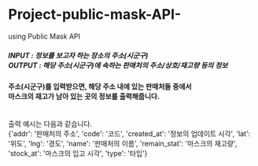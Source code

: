 # Project-public-mask-API-
using Public Mask API

<h5>INPUT : 정보를 보고자 하는 장소의 주소(시군구)<br>
OUTPUT : 해당 주소(시군구)에 속하는 판매처의 주소/상호/재고량 등의 정보<br></h5>

<h4>주소(시군구)를 입력받으면, 해당 주소 내에 있는 판매처들 중에서<br>
마스크의 재고가 남아 있는 곳의 정보를 출력해줍니다.<br><br></h4>

출력 예시는 다음과 같습니다.<br>
{'addr': '판매처의 주소', 'code': '코드', 'created_at': '정보의 업데이트 시각', 'lat': '위도', 'lng': '경도', 'name': '판매처의 이름', 'remain_stat': '마스크의 재고량', 'stock_at': '마스크의 입고 시각', 'type': '타입'}
